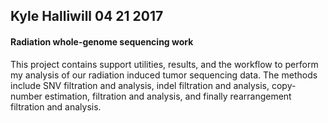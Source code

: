 ## Kyle Halliwill 04 21 2017 
#### Radiation whole-genome sequencing work 
This project contains support utilities, results, and the workflow to perform 
my analysis of our radiation induced tumor sequencing data. 
The methods include SNV filtration and analysis, indel filtration and 
analysis, copy-number estimation, filtration and analysis, and finally 
rearrangement filtration and analysis.

